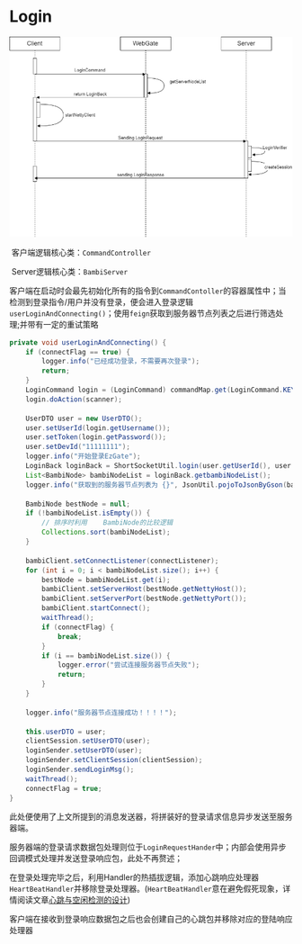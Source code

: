 # Login

![Login](.\image\Login.png)

​		客户端逻辑核心类：`CommandController`

​		Server逻辑核心类：`BambiServer`

​		客户端在启动时会最先初始化所有的指令到`CommandContoller`的容器属性中；当检测到登录指令/用户并没有登录，便会进入登录逻辑`userLoginAndConnecting()`；使用`feign`获取到服务器节点列表之后进行筛选处理;并带有一定的重试策略

```java
private void userLoginAndConnecting() {
    if (connectFlag == true) {
        logger.info("已经成功登录，不需要再次登录");
        return;
    }
    LoginCommand login = (LoginCommand) commandMap.get(LoginCommand.KEY);
    login.doAction(scanner);

    UserDTO user = new UserDTO();
    user.setUserId(login.getUsername());
    user.setToken(login.getPassword());
    user.setDevId("11111111");
    logger.info("开始登录EzGate");
    LoginBack loginBack = ShortSocketUtil.login(user.getUserId(), user.getToken());
    List<BambiNode> bambiNodeList = loginBack.getbambiNodeList();
    logger.info("获取到的服务器节点列表为 {}", JsonUtil.pojoToJsonByGson(bambiNodeList));

    BambiNode bestNode = null;
    if (!bambiNodeList.isEmpty()) {
        // 排序时利用    BambiNode的比较逻辑
        Collections.sort(bambiNodeList);
    }

    bambiClient.setConnectListener(connectListener);
    for (int i = 0; i < bambiNodeList.size(); i++) {
        bestNode = bambiNodeList.get(i);
        bambiClient.setServerHost(bestNode.getNettyHost());
        bambiClient.setServerPort(bestNode.getNettyPort());
        bambiClient.startConnect();
        waitThread();
        if (connectFlag) {
            break;
        }
        if (i == bambiNodeList.size()) {
            logger.error("尝试连接服务器节点失败");
            return;
        }
    }

    logger.info("服务器节点连接成功！！！！");

    this.userDTO = user;
    clientSession.setUserDTO(user);
    loginSender.setUserDTO(user);
    loginSender.setClientSession(clientSession);
    loginSender.sendLoginMsg();
    waitThread();
    connectFlag = true;
}
```

​		此处便使用了上文所提到的消息发送器，将拼装好的登录请求信息异步发送至服务器端。

​		服务器端的登录请求数据包处理则位于`LoginRequestHander`中；内部会使用异步回调模式处理并发送登录响应包，此处不再赘述；

​		在登录处理完毕之后，利用Handler的热插拔逻辑，添加心跳响应处理器`HeartBeatHandler`并移除登录处理器。(`HeartBeatHandler`意在避免假死现象，详情阅读文章[心跳与空闲检测的设计](https://github.com/RichardReindeer/BambiNettyIM/blob/main/docs/AboutHeartBeatAndIdel.md))

​		客户端在接收到登录响应数据包之后也会创建自己的心跳包并移除对应的登陆响应处理器